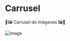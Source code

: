 # Carrusel
🌟🖼️ Carrusel de imágenes 🖼️🌟

![image](https://github.com/Bruno-Ivan/Carrusel/assets/126531075/bfad5a4d-6bf7-4cf1-a482-2d6ece1256e9)




